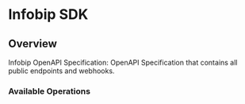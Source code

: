 # Infobip SDK

## Overview

Infobip OpenAPI Specification: OpenAPI Specification that contains all public endpoints and webhooks.

### Available Operations

